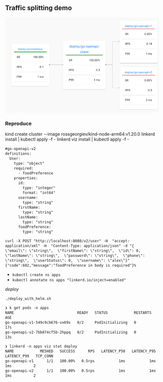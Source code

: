 ## Traffic splitting demo


![images](images/splitting.png)



### Reproduce


kind create cluster --image rossgeorgiev/kind-node-arm64:v1.20.0
linkerd install | kubectl apply -f -
linkerd viz install | kubectl apply -f -


```
#go-openapi-v2
definitions:
  User:
    type: "object"
    required:
      - foodPreference
    properties:
      id:
        type: "integer"
        format: "int64"
      username:
        type: "string"
      firstName:
        type: "string"
      lastName:
        type: "string"
      foodPreference:
        type: "string"
```

```
curl -X POST "http://localhost:8080/v2/user" -H  "accept: application/xml" -H  "Content-Type: application/json" -d "{  \"email\": \"string\",  \"firstName\": \"string\",  \"id\": 0,  \"lastName\": \"string\",  \"password\": \"string\",  \"phone\": \"string\",  \"userStatus\": 0,  \"username\": \"alex\"}"
{"code":602,"message":"foodPreference in body is required"}%
```


- `kubectl create ns apps`
- `kubectl annotate ns apps "linkerd.io/inject=enabled"`



_deploy_

```
./deploy_with_helm.sh
```

```
❯ k get pods -n apps
NAME                             READY   STATUS            RESTARTS   AGE
go-openapi-v1-549c9cb676-vx69x   0/2     PodInitializing   0          17s
go-openapi-v2-7bb874cf5b-2hppq   0/2     PodInitializing   0          13s
```

```
❯ linkerd -n apps viz stat deploy
NAME            MESHED   SUCCESS      RPS   LATENCY_P50   LATENCY_P95   LATENCY_P99   TCP_CONN
go-openapi-v1      1/1   100.00%   0.5rps           1ms           1ms           1ms          2
go-openapi-v2      1/1   100.00%   0.5rps           1ms           1ms           1ms          2
```
